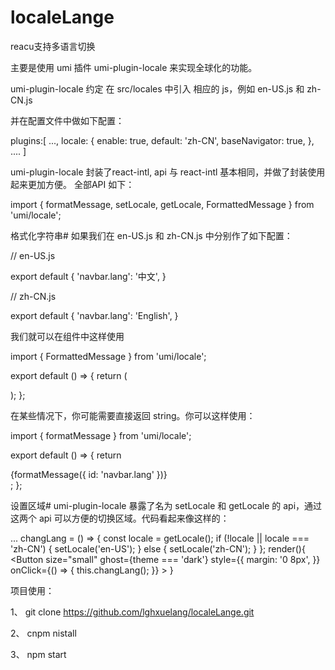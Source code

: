 # localeLange
reacu支持多语言切换

主要是使用 umi 插件 umi-plugin-locale 来实现全球化的功能。

umi-plugin-locale 约定 在 src/locales 中引入 相应的 js，例如 en-US.js 和 zh-CN.js

并在配置文件中做如下配置：


  plugins:[
   ...,
   locale: {
        enable: true,
        default: 'zh-CN',
        baseNavigator: true,
    },
    ....
]



umi-plugin-locale 封装了react-intl, api 与 react-intl 基本相同，并做了封装使用起来更加方便。
全部API 如下：

import { formatMessage, setLocale, getLocale, FormattedMessage } from 'umi/locale';

格式化字符串#
如果我们在 en-US.js 和 zh-CN.js 中分别作了如下配置：


// en-US.js

export default {
  'navbar.lang': '中文',
}


// zh-CN.js

export default {
  'navbar.lang': 'English',
}

我们就可以在组件中这样使用


import { FormattedMessage } from 'umi/locale';

export default () => {
  return (
    <div>
      <FormattedMessage id="navbar.lang" />
    </div>
  );
};

在某些情况下，你可能需要直接返回 string。你可以这样使用：


import { formatMessage } from 'umi/locale';

export default () => {
  return <div>{formatMessage({ id: 'navbar.lang' })}</div>;
};

设置区域#
umi-plugin-locale 暴露了名为 setLocale 和 getLocale 的 api，通过这两个 api 可以方便的切换区域。代码看起来像这样的：


 ...
 changLang = () => {
    const locale = getLocale();
    if (!locale || locale === 'zh-CN') {
      setLocale('en-US');
    } else {
      setLocale('zh-CN');
    }
  };
  render(){
        <Button
          size="small"
          ghost={theme === 'dark'}
          style={{
            margin: '0 8px',
          }}
          onClick={() => {
            this.changLang();
          }}
        >
          <FormattedMessage id="navbar.lang" />
        </Button>
  }
  
  
  
  项目使用：
  
   1、 git clone https://github.com/lghxuelang/localeLange.git
   
   2、 cnpm nistall 
   
   3、 npm start 
